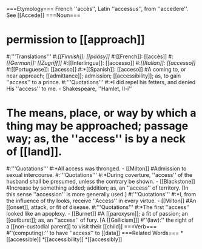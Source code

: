 ===Etymology===
French ''accès'', Latin ''accessus'', from ''accedere''. See [[Accede]]
===Noun===
# permission to [[approach]]
#:'''Translations'''
#:*[[Finnish]]: [[pääsy]]
#:*[[French]]: [[accès]]
#:*[[German]]: [[Zugriff]]
#:*[[Interlingua]]: [[accesso]]
#:*[[Italian]]: [[accesso]]
#:*[[Portuguese]]: [[acesso]]
#:*[[Spanish]]: [[acceso]] 
#A coming to, or near approach; [[admittance]]; admission; [[accessibility]]; as, to gain ''access'' to a prince.
#:'''Quotations'''
#:*I did repel his fetters, and denied His ''access'' to me. - Shakespeare, ''Hamlet, II-i''
# The means, place, or way by which a thing may be approached; passage way; as, the ''access'' is by a neck of [[land]].
#:'''Quotations'''
#:*All access was thronged. - [[Milton]] 
#Admission to sexual intercourse.
#:'''Quotations'''
#:*During coverture, ''access'' of the husband shall be presumed, unless the contrary be shown. - [[Blackstone]] 
#Increase by something added; addition; as, an ''access'' of territory. [In this sense ''accession'' is more generally used.]
#:'''Quotations'''
#:*I, from the influence of thy looks, receive ''Access'' in every virtue. - [[Milton]]
#An [[onset]], attack, or fit of disease.
#:'''Quotations'''
#:*The first ''access'' looked like an apoplexy. - [[Burnet]]
#A [[paroxysm]]; a fit of passion; an [[outburst]]; as, an ''access'' of fury. [A [[Gallicism]]]
#''(law):'' the right of a [[non-custodial parent]] to visit their [[child]]
===Verb===
#''(computing):'' to have ''access'' to [[data]]
===Related Words===
*[[accessible]]
*[[accessibility]]
*[[accessibly]]